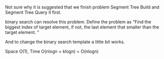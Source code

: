 
Not sure why it is suggested that we finish problem Segment Tree Build and Segment Tree Query II first.

binary search can resolve this problem. Define the problem as "Find the biggest index of target element, if not, the last element that smaller than the target element. "

And to change the binary search template a little bit works.

Space O(1), Time O(nlogn + klogn) = O(nlogn)

